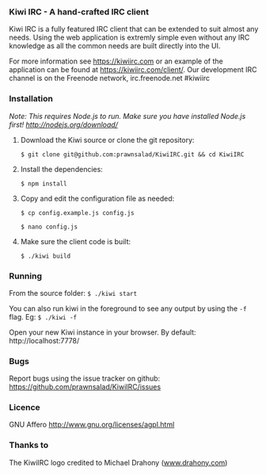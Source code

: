### Kiwi IRC - A hand-crafted IRC client
Kiwi IRC is a fully featured IRC client that can be extended to suit almost any needs.
Using the web application is extremly simple even without any IRC knowledge as all the common needs are built directly into the UI.

For more information see https://kiwiirc.com or an example of the application can be found at https://kiwiirc.com/client/.
Our development IRC channel is on the Freenode network, irc.freenode.net #kiwiirc


### Installation

*Note: This requires Node.js to run. Make sure you have installed Node.js first! http://nodejs.org/download/*

1. Download the Kiwi source or clone the git repository:

    `$ git clone git@github.com:prawnsalad/KiwiIRC.git && cd KiwiIRC`

2. Install the dependencies:

    `$ npm install`

3. Copy and edit the configuration file as needed:

    `$ cp config.example.js config.js`

    `$ nano config.js`

4.  Make sure the client code is built:

    `$ ./kiwi build`


### Running
From the source folder: `$ ./kiwi start`

You can also run kiwi in the foreground to see any output by using the `-f` flag. Eg: `$ ./kiwi -f`

Open your new Kiwi instance in your browser. By default: http://localhost:7778/


### Bugs
Report bugs using the issue tracker on github: https://github.com/prawnsalad/KiwiIRC/issues

### Licence
GNU Affero
http://www.gnu.org/licenses/agpl.html


### Thanks to
The KiwiIRC logo credited to Michael Drahony (www.drahony.com)
